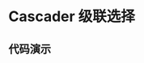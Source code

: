 # Cascader 级联选择

## 代码演示
```dart src=../example/lib/pages/cascader_picker_page.dart preview=/cascader-picker

```